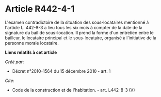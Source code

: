 # Article R442-4-1

L'examen contradictoire de la situation des sous-locataires mentionné à l'article L. 442-8-3 a lieu tous les six mois à
compter de la date de la signature du bail de sous-location. Il prend la forme d'un entretien entre le bailleur, le locataire
principal et le sous-locataire, organisé à l'initiative de la personne morale locataire.

**Liens relatifs à cet article**

_Créé par_:

  - Décret n°2010-1564 du 15 décembre 2010 - art. 1

_Cite_:

  - Code de la construction et de l'habitation. - art. L442-8-3 (V)
